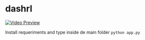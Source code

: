 # dashrl

[![Video Preview](https://img.youtube.com/vi/FbD1UJ94PDg/0.jpg)](https://www.youtube.com/watch?v=FbD1UJ94PDg)

Install requeriments and type inside de main folder `python app.py`
